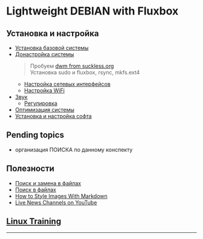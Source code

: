 # Lightweight DEBIAN with Fluxbox

## Установка и настройка

- [Установка базовой системы](base-inst/index.md)
- [Донастройка системы](aft-inst/index.md)
  > Пробуем [dwm from suckless.org](suckless/index.md)  
  > Установка sudo и fluxbox, rsync, mkfs.ext4
	- [Настройка сетевых интерфейсов](aft-inst/net-if.md)
	- [Настройка WiFi](aft-inst/wifi.md)
- [Звук](drivers.md)
  - [Регулировка](pavucontrol.md)
- [Оптимизация системы](sys-tune/index.md)
- [Установка и настройка софта](soft-inst/index.md)


## Pending topics

- организация ПОИСКА по данному конспекту

## Полезности

- [Поиск и замена в файлах](useful/find-replace-in-files.md)
- [Поиск в файлах](useful/find-in-files.md)
- [How to Style Images With Markdown](https://www.xaprb.com/blog/how-to-style-images-with-markdown/)
- [Live News Channels on YouTube](useful/news.md)

## [Linux Training](training/linux/index.md)
--- 

